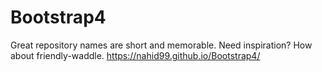 # Bootstrap4
Great repository names are short and memorable. Need inspiration? How about friendly-waddle.
https://nahid99.github.io/Bootstrap4/
